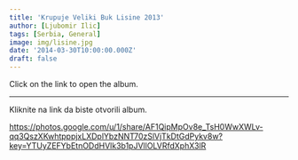 ```yaml
---
title: 'Krupuje Veliki Buk Lisine 2013'
author: [Ljubomir Ilic]
tags: [Serbia, General]
image: img/lisine.jpg
date: '2014-03-30T10:00:00.000Z'
draft: false
---
```


Click on the link to open the album.

------

Kliknite na link da biste otvorili album.

https://photos.google.com/u/1/share/AF1QipMpOv8e_TsH0WwXWLv-qq3QszXKwhtpppjxLXDplYbzNNT70zSlVjTkDtGdPykv8w?key=YTUyZEFYbEtnODdHVlk3b1pJVllOLVRfdXphX3lR
